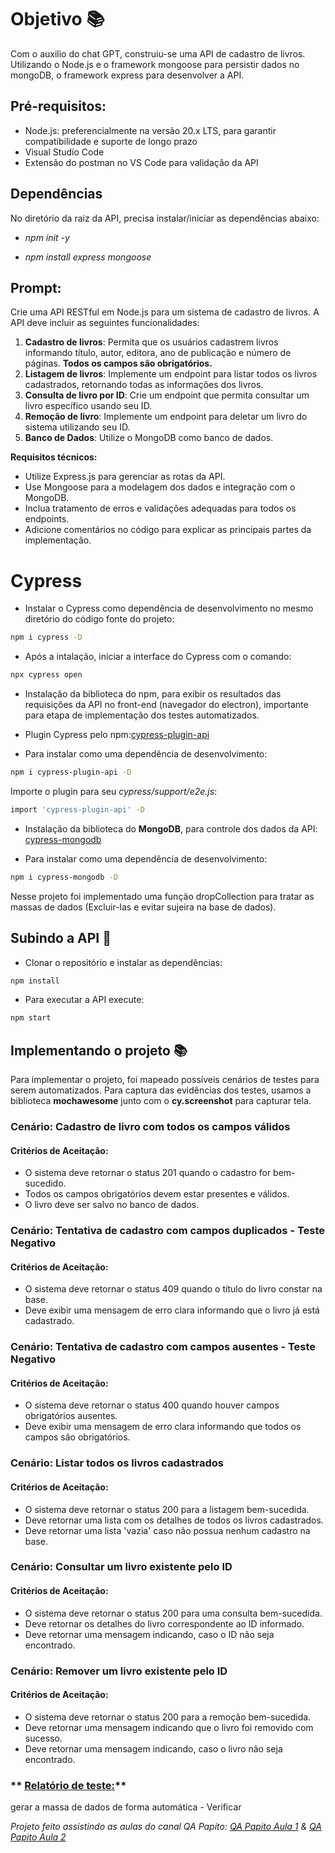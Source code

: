 # Objetivo 📚
Com o auxilio do chat GPT, construiu-se uma API de cadastro de livros. Utilizando o Node.js e o framework mongoose para persistir dados no mongoDB, o framework express para desenvolver a API.

## Pré-requisitos:

- Node.js: preferencialmente na versão 20.x LTS, para garantir compatibilidade e suporte de longo prazo 
- Visual Studio Code
- Extensão do postman no VS Code para validação da API

## Dependências

No diretório da raiz da API, precisa instalar/iniciar as dependências abaixo:
- *npm init -y*

- *npm install express mongoose*

## Prompt:

Crie uma API RESTful em Node.js para um sistema de cadastro de livros. A API deve incluir as seguintes funcionalidades:

1. **Cadastro de livros**: Permita que os usuários cadastrem livros informando título, autor, editora, ano de publicação e número de páginas. **Todos os campos são obrigatórios.**
2. **Listagem de livros**: Implemente um endpoint para listar todos os livros cadastrados, retornando todas as informações dos livros.
3. **Consulta de livro por ID**: Crie um endpoint que permita consultar um livro específico usando seu ID.
4. **Remoção de livro**: Implemente um endpoint para deletar um livro do sistema utilizando seu ID.
5. **Banco de Dados**: Utilize o MongoDB como banco de dados.

**Requisitos técnicos:**

- Utilize Express.js para gerenciar as rotas da API.
- Use Mongoose para a modelagem dos dados e integração com o MongoDB.
- Inclua tratamento de erros e validações adequadas para todos os endpoints.
- Adicione comentários no código para explicar as principais partes da implementação.

# Cypress

- Instalar o Cypress como dependência de desenvolvimento no mesmo diretório do código fonte do projeto: 

```bash
npm i cypress -D
```

- Após a intalação, iniciar a interface do Cypress com o comando: 

```bash
npx cypress open
```

- Instalação da biblioteca do npm, para exibir os resultados das requisições da API no front-end (navegador do electron), importante para etapa de implementação dos testes automatizados. 
- Plugin Cypress pelo npm:[cypress-plugin-api](https://www.npmjs.com/package/cypress-plugin-api) 

- Para instalar como uma dependência de desenvolvimento: 

```bash
npm i cypress-plugin-api -D
```

Importe o plugin para seu *cypress/support/e2e.js*: 

```bash
import 'cypress-plugin-api' -D
```


- Instalação da biblioteca do **MongoDB**, para controle dos dados da API: [cypress-mongodb](https://www.npmjs.com/package/cypress-mongodb) 

- Para instalar como uma dependência de desenvolvimento: 

```bash
npm i cypress-mongodb -D
```

Nesse projeto foi implementado uma função dropCollection para tratar as massas de dados (Excluir-las e evitar sujeira na base de dados).

## Subindo a API 🚀

- Clonar o repositório e instalar as dependências: 
 ```bash
npm install
```

- Para executar a API execute: 
 ```bash
npm start
```
## Implementando o projeto 📚
Para implementar o projeto, foi mapeado possíveis cenários de testes para serem automatizados. Para captura das evidências dos testes, usamos a biblioteca **mochawesome** junto com o **cy.screenshot** para capturar tela.

### **Cenário: Cadastro de livro com todos os campos válidos**
#### Critérios de Aceitação: 
- O sistema deve retornar o status 201 quando o cadastro for bem-sucedido. 
- Todos os campos obrigatórios devem estar presentes e válidos. 
- O livro deve ser salvo no banco de dados. 

### **Cenário: Tentativa de cadastro com campos duplicados - Teste Negativo**
#### Critérios de Aceitação: 
- O sistema deve retornar o status 409 quando o título do livro constar na base. 
- Deve exibir uma mensagem de erro clara informando que o livro já está cadastrado. 

### **Cenário: Tentativa de cadastro com campos ausentes - Teste Negativo**
#### Critérios de Aceitação: 
- O sistema deve retornar o status 400 quando houver campos obrigatórios ausentes. 
- Deve exibir uma mensagem de erro clara informando que todos os campos são obrigatórios. 


### **Cenário: Listar todos os livros cadastrados**
#### Critérios de Aceitação: 
- O sistema deve retornar o status 200 para a listagem bem-sucedida. 
- Deve retornar uma lista com os detalhes de todos os livros cadastrados. 
- Deve retornar uma lista 'vazia' caso não possua nenhum cadastro na base.

### **Cenário: Consultar um livro existente pelo ID**
#### Critérios de Aceitação: 
- O sistema deve retornar o status 200 para uma consulta bem-sucedida. 
- Deve retornar os detalhes do livro correspondente ao ID informado. 
- Deve retornar uma mensagem indicando, caso o ID não seja encontrado.

### **Cenário: Remover um livro existente pelo ID**
#### Critérios de Aceitação: 
- O sistema deve retornar o status 200 para a remoção bem-sucedida. 
- Deve retornar uma mensagem indicando que o livro foi removido com sucesso. 
- Deve retornar uma mensagem indicando, caso o livro não seja encontrado.

### ** [Relatório de teste:]()**

gerar a massa de dados de forma automática - Verificar

*Projeto feito assistindo as aulas do canal QA Papito:  [QA Papito Aula 1](https://www.youtube.com/watch?v=FI65wNBKQkE&ab_channel=QAPapito) & [QA Papito Aula 2](https://www.youtube.com/watch?v=JyDQTO-DXMQ&ab_channel=QAPapito)*